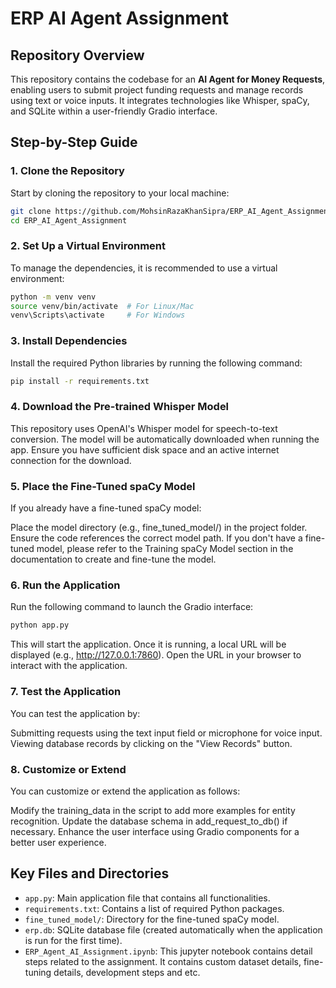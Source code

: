 # ERP AI Agent Assignment

## Repository Overview
This repository contains the codebase for an **AI Agent for Money Requests**, enabling users to submit project funding requests and manage records using text or voice inputs. It integrates technologies like Whisper, spaCy, and SQLite within a user-friendly Gradio interface.

## Step-by-Step Guide

### 1. Clone the Repository
Start by cloning the repository to your local machine:

```bash
git clone https://github.com/MohsinRazaKhanSipra/ERP_AI_Agent_Assignment.git
cd ERP_AI_Agent_Assignment
```

### 2. Set Up a Virtual Environment
To manage the dependencies, it is recommended to use a virtual environment:
```bash
python -m venv venv
source venv/bin/activate  # For Linux/Mac
venv\Scripts\activate     # For Windows
```

### 3. Install Dependencies
Install the required Python libraries by running the following command:

```bash
pip install -r requirements.txt
```

### 4. Download the Pre-trained Whisper Model
This repository uses OpenAI's Whisper model for speech-to-text conversion. The model will be automatically downloaded when running the app. Ensure you have sufficient disk space and an active internet connection for the download.


### 5. Place the Fine-Tuned spaCy Model
If you already have a fine-tuned spaCy model:

Place the model directory (e.g., fine_tuned_model/) in the project folder.
Ensure the code references the correct model path.
If you don't have a fine-tuned model, please refer to the Training spaCy Model section in the documentation to create and fine-tune the model.


### 6. Run the Application
Run the following command to launch the Gradio interface:

```bash
python app.py
```
This will start the application. Once it is running, a local URL will be displayed (e.g., http://127.0.0.1:7860). Open the URL in your browser to interact with the application.


### 7. Test the Application
You can test the application by:

Submitting requests using the text input field or microphone for voice input.
Viewing database records by clicking on the "View Records" button.



### 8. Customize or Extend
You can customize or extend the application as follows:

Modify the training_data in the script to add more examples for entity recognition.
Update the database schema in add_request_to_db() if necessary.
Enhance the user interface using Gradio components for a better user experience.



## Key Files and Directories
- `app.py`: Main application file that contains all functionalities.
- `requirements.txt`: Contains a list of required Python packages.
- `fine_tuned_model/`: Directory for the fine-tuned spaCy model.
- `erp.db`: SQLite database file (created automatically when the application is run for the first time).
- `ERP_Agent_AI_Assignment.ipynb`: This jupyter notebook contains detail steps related to the assignment. It contains custom dataset details, fine-tuning details, development steps and etc.

